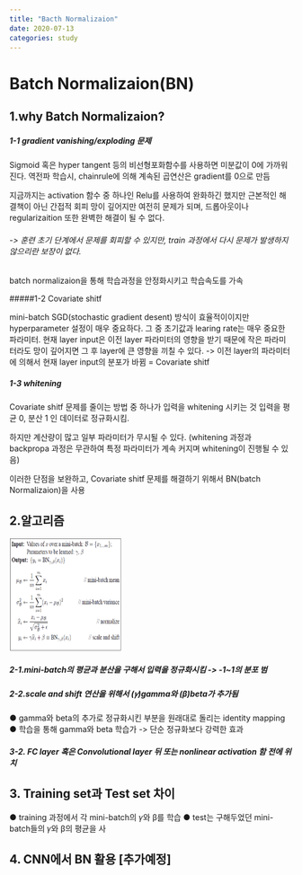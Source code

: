 ```yaml
---
title: "Bacth Normalizaion"
date: 2020-07-13
categories: study
---
```

# Batch Normalizaion(BN)

## 1.why Batch Normalizaion?

##### 1-1 gradient vanishing/exploding 문제

  Sigmoid 혹은 hyper tangent 등의 비선형포화함수를 사용하면 미분값이 0에 가까워진다.
  역전파 학습시, chainrule에 의해 계속된 곱연산은 gradient를 0으로 만듬

  지금까지는 activation 함수 중 하나인 Relu를 사용하여 완화하긴 했지만 근본적인 해결책이 아닌 간접적 회피
  망이 깊어지만 여전히 문제가 되며, 드롭아웃이나 regularizaition 또한 완벽한 해결이 될 수 없다.

###### -> 훈련 초기 단계에서 문제를 회피할 수 있지만, train 과정에서 다시 문제가 발생하지 않으리란 보장이 없다.
  batch normalizaion을 통해 학습과정을 안정화시키고 학습속도를 가속


#####1-2 Covariate shitf

  mini-batch SGD(stochastic gradient desent) 방식이 효율적이이지만 hyperparameter 설정이 매우 중요하다.
  그 중 초기값과 learing rate는 매우 중요한 파라미터.
  현재 layer input은 이전 layer 파라미터의 영향을 받기 때문에 작은 파라미터라도 망이 깊어지면 그 후 layer에 큰 영향을
  끼칠 수 있다.
  -> 이전 layer의 파라미터에 의해서 현재 layer input의 분포가 바뀜 = Covariate shitf


##### 1-3 whitening

  Covariate shitf 문제를 줄이는 방법 중 하나가 입력을 whitening 시키는 것
  입력을 평균 0, 분산 1 인 데이터로 정규화시킴.


  하지만 계산량이 많고 일부 파라미터가 무시될 수 있다. (whitening 과정과 backpropa 과정은 무관하여 특정
  파라미터가 계속 커지며 whitening이 진행될 수 있음)

  이러한 단점을 보완하고, Covariate shitf 문제를 해결하기 위해서 BN(batch Normalizaion)을 사용

## 2.알고리즘
<img src="https://github.com/LeeChangHoon12/fafez0216.github.io/blob/master/_posts/imgs/BatchNormalizationTransform.png"  width="200" height="200">

##### 2-1.mini-batch의 평균과 분산을 구해서 입력을 정규화시킴 -> -1~1의 분포 범
##### 2-2.scale and shift 연산을 위해서 (𝛾)gamma와 (β)beta가 추가됨
● gamma와 beta의 추가로 정규화시킨 부분을 원래대로 돌리는 identity mapping
● 학습을 통해 gamma와 beta 학습가 -> 단순 정규화보다 강력한 효과


##### 3-2. FC layer 혹은 Convolutional layer 뒤 또는 nonlinear activation 함 전에 위치



## 3. Training set과 Test set 차이
● training 과정에서 각 mini-batch의 𝛾와 β를 학습
● test는 구해두었던 mini-batch들의 𝛾와 β의 평균을 사

## 4. CNN에서 BN 활용 [추가예정]

